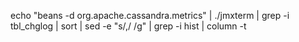 echo "beans -d org.apache.cassandra.metrics" | ./jmxterm | grep -i tbl_chglog | sort | sed -e "s/,/ /g" | grep -i hist | column -t
